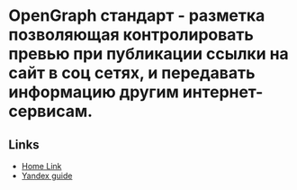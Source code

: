 # OpenGraph стандарт - разметка позволяющая контролировать превью при публикации ссылки на сайт в соц сетях, и передавать информацию другим интернет-сервисам.

## Links

* [Home Link](http://ogp.me/)
* [Yandex guide](https://yandex.ru/support/webmaster/open-graph/)